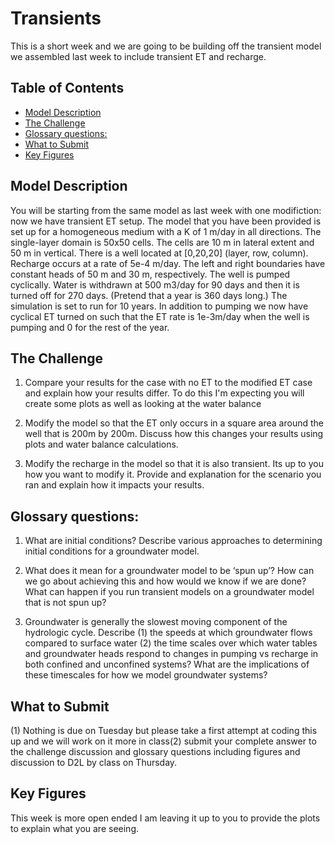 # Transients<!-- omit in toc -->

This is a short week and we are going to be building off the transient model we assembled last week to include transient ET and recharge.     

## Table of Contents <!-- omit in toc -->
- [Model Description](#model-description)
- [The Challenge](#the-challenge)
- [Glossary questions:](#glossary-questions)
- [What to Submit](#what-to-submit)
- [Key Figures](#key-figures)

## Model Description
You will be starting from the same model as last week with one modifiction: now we have transient ET setup. The model that you have been provided is set up for a homogeneous medium with a K of 1 m/day in all directions.  The single-layer domain is 50x50 cells.  The cells are 10 m in lateral extent and 50 m in vertical. There is a well located at [0,20,20] (layer, row, column).  Recharge occurs at a rate of 5e-4 m/day.  The left and right boundaries have constant heads of 50 m and 30 m, respectively.  The well is pumped cyclically.  Water is withdrawn at 500 m3/day for 90 days and then it is turned off for 270 days.  (Pretend that a year is 360 days long.)  The simulation is set to run for 10 years.  In addition to pumping we now have cyclical ET turned on such that the ET rate is 1e-3m/day when the well is pumping and 0 for the rest of the year. 

## The Challenge
1) Compare your results for the case with no ET to the modified ET case and explain how your results differ. To do this I'm expecting you will create some plots as well as looking at the water balance

2) Modify the model so that the ET only occurs in a square area around the well that is 200m by 200m. Discuss how this changes your results using plots and water balance calculations. 
   
3) Modify the recharge in the model so that it is also transient. Its up to you how you want to modify it. Provide and explanation for the scenario you ran and explain how it impacts your results. 


## Glossary questions:
1. What are initial conditions? Describe various approaches to determining initial conditions for a groundwater model. 
   
2.  What does it mean for a groundwater model to be ‘spun up’?  How can we go about achieving this and how would we know if we are done?  What can happen if you run transient models on a groundwater model that is not spun up?
   
3.  Groundwater is generally the slowest moving component of the hydrologic cycle. Describe (1) the speeds at which groundwater flows compared to surface water (2) the time scales over which water tables and groundwater heads respond to changes in pumping vs recharge in both confined and unconfined systems?  What are the implications of these timescales for how we model groundwater systems? 


## What to Submit 
(1) Nothing is due on Tuesday but please take a first attempt at coding this up and we will work on it more in class(2) submit your complete answer to the challenge discussion and glossary questions including figures and discussion to D2L by class on Thursday. 


## Key Figures
This week is more open ended I am leaving it up to you to provide the plots to explain what you are seeing. 
